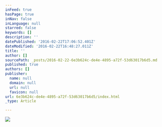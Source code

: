 ```yaml
---
inFeed: true
hasPage: true
inNav: false
inLanguage: null
starred: false
keywords: []
description: ''
datePublished: '2016-02-22T17:06:52.401Z'
dateModified: '2016-02-22T16:48:27.011Z'
title: ''
author: []
sourcePath: _posts/2016-02-22-6e3b624c-de4e-4895-a72f-53d63017b6d5.md
published: true
authors: []
publisher:
  name: null
  domain: null
  url: null
  favicon: null
url: 6e3b624c-de4e-4895-a72f-53d63017b6d5/index.html
_type: Article

---
```

![](https://the-grid-user-content.s3-us-west-2.amazonaws.com/a9832ffe-0914-4821-8438-6f98444b7c9c.png)